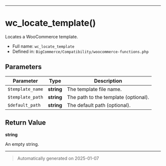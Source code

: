 ***

# wc_locate_template()

Locates a WooCommerce template.




* Full name: `wc_locate_template`
* Defined in: `BigCommerce/Compatibility/woocommerce-functions.php`

## Parameters

| Parameter | Type | Description |
|-----------|------|-------------|
| `$template_name` | **string** | The template file name. |
| `$template_path` | **string** | The path to the template (optional). |
| `$default_path` | **string** | The default path (optional). |

## Return Value

**string**

An empty string.

***
> Automatically generated on 2025-01-07
